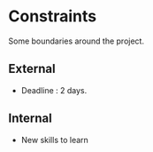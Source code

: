 # Constraints

Some boundaries around the project.

## External

- Deadline : 2 days.

## Internal

- New skills to learn